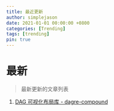 ```yaml
---
title: 最近更新
author: simplejason
date: 2021-01-01 00:00:00 +0800
categories: [Trending]
tags: [trending]
pin: true
---
```


# 最新

> 最新更新的文章列表

1. [DAG 可视化布局库 - dagre-compound](/posts/dagre-compound-intro/)
